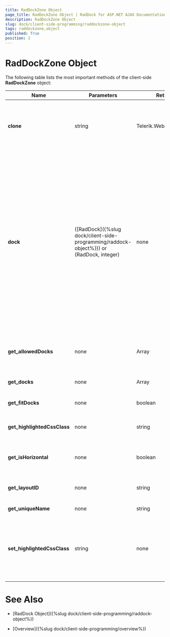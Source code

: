 ```yaml
---
title: RadDockZone Object
page_title: RadDockZone Object | RadDock for ASP.NET AJAX Documentation
description: RadDockZone Object
slug: dock/client-side-programming/raddockzone-object
tags: raddockzone,object
published: True
position: 2
---
```


# RadDockZone Object



The following table lists the most important methods of the client-side **RadDockZone** object:




|  **Name**  |  **Parameters**  |  **Return Type**  |  **Description**  |
| ------ | ------ | ------ | ------ |
| **clone** |string|Telerik.Web.UI.RadDockZone|Clones the current **Telerik.Web.UI.RadDockZone** object. Accepts as parameter the string that will be set to the **UniqueId** of the cloned object. Returns the cloned **Telerik.Web.UI.RadDockZone** object.|
| **dock** |([RadDock]({%slug dock/client-side-programming/raddock-object%})) or (RadDock, integer)|none|Docks the specified **RadDock** control in this docking zone.If called with one parameter, the **RadDock** control is docked in the last position. If called with a second (index) parameter, the **RadDock** control is docked in the specified (0-offset) position.	Keep in mind that the behavior of RadDock, docked via this method, will be slightly different if it is already placed inside the RadDockZone control. For example, if a RadDock is positioned with index 0, its location will not change if the index, specified in the **dock** method, is 0 or 1. This occurs, because the dock control is inserted before the RadDock with the specified index.	In order to ensure that the behavior will be the same, when a RadDock control is already docked inside a RadDockZone, please call the RadDock client-side method **undock** before **dock** .|
| **get_allowedDocks** |none|Array|Returns an array of the **UniqueNames** of all the **RadDock** controls that are allowed for docking in the property **AllowedDocks** of RadDockZone.|
| **get_docks** |none|Array|Returns an array of all the **RadDock** controls currently docked in the docking zone.|
| **get_fitDocks** |none|boolean|Gets the bool value indicating whether the docks are resized to fit within the zone.|
| **get_highlightedCssClass** |none|string|Gets the CSS class that is applied when a dock is over the zone and is about to be docked.|
| **get_isHorizontal** |none|boolean|Gets the value indicating whether the zone has Horizontal orientaion (Orientation can be Horizontal and Vertical).|
| **get_layoutID** |none|string|Gets the ID of the **Telerik.Web.UI.RadDockLayout** that manages the state of the RadDockZone control.|
| **get_uniqueName** |none|string|Gets the **UniqueName** of the control.|
| **set_highlightedCssClass** |string|none|Sets a CSS class that is applied when a dock is over the zone and is about to be docked (Use the **HighlightedCssClass** property in order for the changes to take effect on the server-side and not on the client-side only). Accepts as a parameter the CSS class to be applied.|

# See Also

 * [RadDock Object]({%slug dock/client-side-programming/raddock-object%})

 * [Overview]({%slug dock/client-side-programming/overview%})
